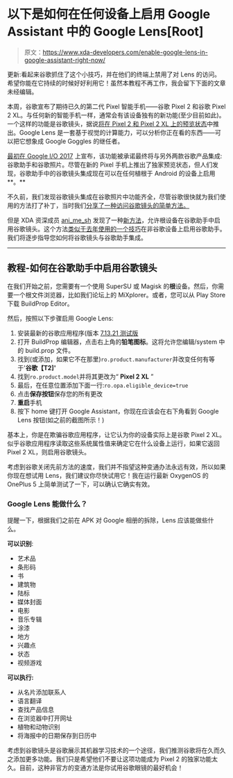 # 以下是如何在任何设备上启用 Google Assistant 中的 Google Lens[Root]

> 原文：<https://www.xda-developers.com/enable-google-lens-in-google-assistant-right-now/>

更新:看起来谷歌抓住了这个小技巧，并在他们的终端上禁用了对 Lens 的访问。希望你能在它持续的时候好好利用它！虽然本教程不再工作，我会留下下面的文章未经编辑。

本周，谷歌宣布了期待已久的第二代 Pixel 智能手机——谷歌 Pixel 2 和谷歌 Pixel 2 XL。与任何新的智能手机一样，通常会有该设备独有的新功能(至少目前如此)。一个这样的功能是谷歌镜头，据说[将在 Pixel 2 和 Pixel 2 XL 上的预览状态](https://www.xda-developers.com/google-lens-preview-state-pixel-2/)中推出。Google Lens 是一套基于视觉的计算能力，可以分析你正在看的东西——可以把它想象成 Google Goggles 的继任者。

[最初在 Google I/O 2017](https://www.xda-developers.com/google-lens-introduced-at-io-allows-you-to-connect-to-a-wifi-network-by-pointing-your-camera/) 上宣布，该功能被承诺最终将与另外两款谷歌产品集成:谷歌助手和谷歌照片。尽管在新的 Pixel 手机上推出了独家预览状态，但人们发现，谷歌助手中的谷歌镜头集成现在可以在任何植根于 Android 的设备上启用**。**

不久前，我们发现谷歌镜头集成在谷歌照片中功能齐全，尽管谷歌很快就为我们使用的方法打了补丁，当时我们[分享了一种访问谷歌镜头的简单方法。](https://www.xda-developers.com/try-google-lens-launcher-google-photos/)

但是 XDA 资深成员 [ani_me_sh](https://forum.xda-developers.com/member.php?u=7538540) 发现了一种[新方法](https://forum.xda-developers.com/redmi-note-3/themes/google-lens-t3684637)，允许根设备在谷歌助手中启用谷歌镜头。这个方法[类似于去年使用的一个技巧](https://forum.xda-developers.com/android/software/guide-how-to-enable-google-assistant-t3477879)在非谷歌设备上启用谷歌助手。我们将逐步指导您如何将谷歌镜头与谷歌助手集成。

* * *

## 教程-如何在谷歌助手中启用谷歌镜头

在我们开始之前，您需要有一个使用 SuperSU 或 Magisk 的**根**设备。然后，你需要一个根文件浏览器，比如我们论坛上的 MiXplorer。或者，您可以从 Play Store 下载 BuildProp Editor。

然后，按照以下步骤启用 Google Lens:

1.  安装最新的谷歌应用程序(版本 [7.13.21 测试版](https://www.apkmirror.com/apk/google-inc/google-search/google-search-7-13-21-release/)
2.  打开 BuildProp 编辑器，点击右上角的**铅笔图标**。这将允许您编辑/system 中的 build.prop 文件。
3.  找到(或添加，如果它不在那里)`ro.product.manufacturer`并改变任何有等于'**谷歌【T2]'**
4.  找到`ro.product.model`并将其更改为“ **Pixel 2 XL** ”
5.  最后，在任意位置添加下面一行:`ro.opa.eligible_device=true`
6.  点击**保存按钮**保存您的所有更改
7.  **重启**手机
8.  按下 home 键打开 Google Assistant，你现在应该会在右下角看到 Google Lens 按钮(如之前的截图所示！)

基本上，你是在欺骗谷歌应用程序，让它认为你的设备实际上是谷歌 Pixel 2 XL。似乎谷歌应用程序读取这些系统属性值来确定它在什么设备上运行，如果它返回 Pixel 2 XL，则启用谷歌镜头。

考虑到谷歌关闭先前方法的速度，我们并不指望这种变通办法永远有效，所以如果你现在想试用 Lens，我们建议你尽快试用它！我在运行最新 OxygenOS 的 OnePlus 5 上简单测试了一下，可以确认它确实有效。

### Google Lens 能做什么？

提醒一下，根据我们之前在 APK 对 Google 相册的拆除，Lens 应该能做些什么。

**可以识别**:

*   艺术品
*   条形码
*   书
*   建筑物
*   陆标
*   媒体封面
*   电影
*   音乐专辑
*   涂漆
*   地方
*   兴趣点
*   状态
*   视频游戏

**可以执行:**

*   从名片添加联系人
*   语言翻译
*   查找产品信息
*   在浏览器中打开网址
*   植物和动物识别
*   将海报中的日期保存到日历中

考虑到谷歌镜头是谷歌展示其机器学习技术的一个途径，我们推测谷歌将在久而久之添加更多功能。我们只是希望他们不要让这项功能成为 Pixel 2 的独家功能太久。目前，这种非官方的变通方法是你试用谷歌眼镜的最好机会！